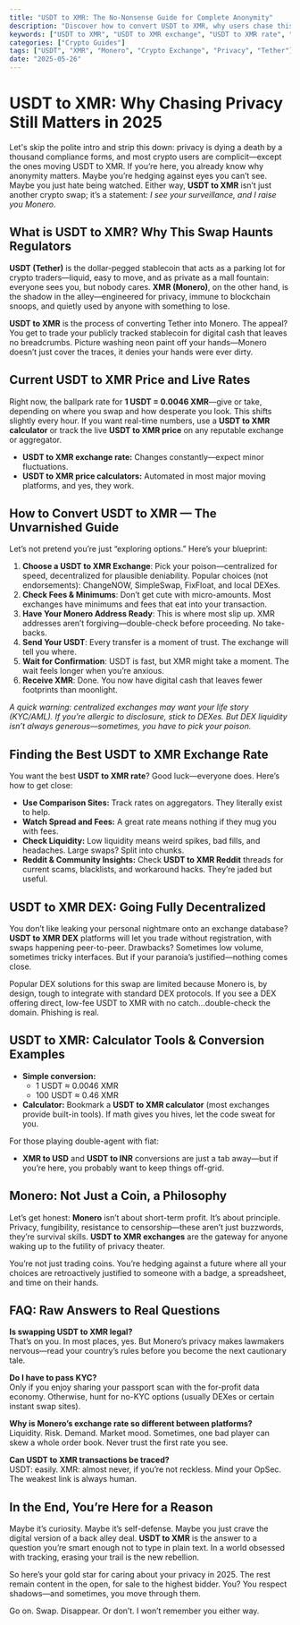```yaml
---
title: "USDT to XMR: The No-Nonsense Guide for Complete Anonymity"
description: "Discover how to convert USDT to XMR, why users chase this swap, current USDT to XMR prices, calculators, and where to find the best rates and decentralized exchanges for Tether and Monero."
keywords: ["USDT to XMR", "USDT to XMR exchange", "USDT to XMR rate", "USDT to XMR calculator", "USDT to XMR price", "USDT to XMR dex", "Monero privacy", "Tether conversion", "crypto privacy", "XMR to USD"]
categories: ["Crypto Guides"]
tags: ["USDT", "XMR", "Monero", "Crypto Exchange", "Privacy", "Tether"]
date: "2025-05-26"
---
```


# USDT to XMR: Why Chasing Privacy Still Matters in 2025

Let's skip the polite intro and strip this down: privacy is dying a death by a thousand compliance forms, and most crypto users are complicit—except the ones moving USDT to XMR. If you’re here, you already know why anonymity matters. Maybe you’re hedging against eyes you can’t see. Maybe you just hate being watched. Either way, **USDT to XMR** isn’t just another crypto swap; it’s a statement: _I see your surveillance, and I raise you Monero_.

## What is USDT to XMR? Why This Swap Haunts Regulators

**USDT (Tether)** is the dollar-pegged stablecoin that acts as a parking lot for crypto traders—liquid, easy to move, and as private as a mall fountain: everyone sees you, but nobody cares. **XMR (Monero)**, on the other hand, is the shadow in the alley—engineered for privacy, immune to blockchain snoops, and quietly used by anyone with something to lose.

**USDT to XMR** is the process of converting Tether into Monero. The appeal? You get to trade your publicly tracked stablecoin for digital cash that leaves no breadcrumbs. Picture washing neon paint off your hands—Monero doesn’t just cover the traces, it denies your hands were ever dirty.

## Current USDT to XMR Price and Live Rates

Right now, the ballpark rate for **1 USDT = 0.0046 XMR**—give or take, depending on where you swap and how desperate you look. This shifts slightly every hour. If you want real-time numbers, use a **USDT to XMR calculator** or track the live **USDT to XMR price** on any reputable exchange or aggregator.

- **USDT to XMR exchange rate:** Changes constantly—expect minor fluctuations.
- **USDT to XMR price calculators:** Automated in most major moving platforms, and yes, they work.

## How to Convert USDT to XMR — The Unvarnished Guide

Let’s not pretend you’re just “exploring options.” Here’s your blueprint:

1. **Choose a USDT to XMR Exchange**: Pick your poison—centralized for speed, decentralized for plausible deniability. Popular choices (not endorsements): ChangeNOW, SimpleSwap, FixFloat, and local DEXes.
2. **Check Fees & Minimums**: Don’t get cute with micro-amounts. Most exchanges have minimums and fees that eat into your transaction.
3. **Have Your Monero Address Ready**: This is where most slip up. XMR addresses aren’t forgiving—double-check before proceeding. No take-backs.
4. **Send Your USDT**: Every transfer is a moment of trust. The exchange will tell you where.
5. **Wait for Confirmation**: USDT is fast, but XMR might take a moment. The wait feels longer when you’re anxious.
6. **Receive XMR**: Done. You now have digital cash that leaves fewer footprints than moonlight.

*A quick warning: centralized exchanges may want your life story (KYC/AML). If you’re allergic to disclosure, stick to DEXes. But DEX liquidity isn’t always generous—sometimes, you have to pick your poison.*

## Finding the Best USDT to XMR Exchange Rate

You want the best **USDT to XMR rate**? Good luck—everyone does. Here’s how to get close:

- **Use Comparison Sites:** Track rates on aggregators. They literally exist to help.
- **Watch Spread and Fees:** A great rate means nothing if they mug you with fees.
- **Check Liquidity:** Low liquidity means weird spikes, bad fills, and headaches. Large swaps? Split into chunks.
- **Reddit & Community Insights:** Check **USDT to XMR Reddit** threads for current scams, blacklists, and workaround hacks. They’re jaded but useful.

## USDT to XMR DEX: Going Fully Decentralized

You don’t like leaking your personal nightmare onto an exchange database? **USDT to XMR DEX** platforms will let you trade without registration, with swaps happening peer-to-peer. Drawbacks? Sometimes low volume, sometimes tricky interfaces. But if your paranoia’s justified—nothing comes close.

Popular DEX solutions for this swap are limited because Monero is, by design, tough to integrate with standard DEX protocols. If you see a DEX offering direct, low-fee USDT to XMR with no catch…double-check the domain. Phishing is real.

## USDT to XMR: Calculator Tools & Conversion Examples

- **Simple conversion:**  
  - 1 USDT ≈ 0.0046 XMR  
  - 100 USDT ≈ 0.46 XMR  
- **Calculator:** Bookmark a **USDT to XMR calculator** (most exchanges provide built-in tools). If math gives you hives, let the code sweat for you.

For those playing double-agent with fiat:
- **XMR to USD** and **USDT to INR** conversions are just a tab away—but if you’re here, you probably want to keep things off-grid.

## Monero: Not Just a Coin, a Philosophy

Let’s get honest: **Monero** isn’t about short-term profit. It’s about principle. Privacy, fungibility, resistance to censorship—these aren’t just buzzwords, they’re survival skills. **USDT to XMR exchanges** are the gateway for anyone waking up to the futility of privacy theater.

You’re not just trading coins. You’re hedging against a future where all your choices are retroactively justified to someone with a badge, a spreadsheet, and time on their hands.

## FAQ: Raw Answers to Real Questions

**Is swapping USDT to XMR legal?**  
That’s on you. In most places, yes. But Monero’s privacy makes lawmakers nervous—read your country’s rules before you become the next cautionary tale.

**Do I have to pass KYC?**  
Only if you enjoy sharing your passport scan with the for-profit data economy. Otherwise, hunt for no-KYC options (usually DEXes or certain instant swap sites).

**Why is Monero’s exchange rate so different between platforms?**  
Liquidity. Risk. Demand. Market mood. Sometimes, one bad player can skew a whole order book. Never trust the first rate you see.

**Can USDT to XMR transactions be traced?**  
USDT: easily. XMR: almost never, if you’re not reckless. Mind your OpSec. The weakest link is always human.

## In the End, You’re Here for a Reason

Maybe it’s curiosity. Maybe it’s self-defense. Maybe you just crave the digital version of a back alley deal. **USDT to XMR** is the answer to a question you’re smart enough not to type in plain text. In a world obsessed with tracking, erasing your trail is the new rebellion.

So here’s your gold star for caring about your privacy in 2025. The rest remain content in the open, for sale to the highest bidder. You? You respect shadows—and sometimes, you move through them.

Go on. Swap. Disappear. Or don’t. I won’t remember you either way.